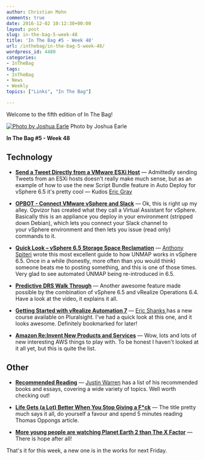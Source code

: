 ```yaml
---
author: Christian Mohn
comments: true
date: 2016-12-02 10:12:30+00:00
layout: post
slug: in-the-bag-5-week-48
title: 'In The Bag #5 - Week 48'
url: /inthebag/in-the-bag-5-week-48/
wordpress_id: 4480
categories:
- InTheBag
tags:
- InTheBag
- News
- Weekly
topics: ["Links", "In The Bag"]

---
```


Welcome to the fifth edition of In The Bag!

[![Photo by Joshua Earle](http://vninja.net/wordpress/wp-content/uploads/2016/12/s60knhjcaao-joshua-earle-644x429.jpg)](https://unsplash.com/@joshuaearle) Photo by Joshua Earle

**In The Bag #5 - Week 48**

<!--more-->



## Technology







  * [**Send a Tweet Directly from a VMware ESXi Host**](http://www.vcritical.com/2016/11/send-a-tweet-directly-from-a-vmware-esxi-host/) — Admittedly sending Tweets from an ESXi hosts doesn't really make much sense, but as an example of how to use the new Script Bundle feature in Auto Deploy for vSphere 6.5 it's pretty cool — Kudos [Eric Gray](https://twitter.com/eric_gray)


  * [**OPBOT - Connect VMware vSphere and Slack**](http://try.opvizor.com/opbot/) — Ok, this is right up my alley. Opvizor has created what they call a Virtual Assistant for vSphere. Basically this is an appliance you deploy in your environment (stripped down Debian), which lets you connect your Slack channel to your vSphere environment and then lets you issue (read only) commands to it.


  * [**Quick Look – vSphere 6.5 Storage Space Reclamation**](http://anthonyspiteri.net/quick-look-vsphere-6-5-storage-space-reclamation/) — [Anthony Spiteri](https://twitter.com/anthonyspiteri) wrote this most excellent guide to how UNMAP works in vSphere 6.5. Once in a while (honestly, more often than you would think) someone beats me to posting something, and this is one of those times. Very glad to see automated UNMAP being re-introduced in 6.5.


  * [**Predictive DRS Walk Through**](https://blogs.vmware.com/management/2016/11/predictive-drs-walk.html) — Another awesome feature made possible by the combination of vSphere 6.5 and vRealize Operations 6.4. Have a look at the video, it explains it all.


  * [**Getting Started with vRealize Automation 7**](https://www.pluralsight.com/courses/getting-started-vrealize-automation-7) — [Eric Shanks ](https://twitter.com/eric_shanks)has a new course available on Pluralsight. I've had a quick look at this one, and it looks awesome. Definitely bookmarked for later!


  * [**Amazon Re:Invent New Products and Services**](https://aws.amazon.com/new/reinvent/) — Wow, lots and lots of new interesting AWS things to play with. To be honest I haven't looked at it all yet, but this is quite the list.



## Other




  * [**Recommended Reading**](https://www.eigenmagic.com/about/recommended-reading/) — [Justin Warren](https://twitter.com/jpwarren) has a list of his recommended books and essays, covering a wide variety of topics. Well worth checking out!


  * [**Life Gets (a Lot) Better When You Stop Giving a F*ck**](https://medium.com/the-mission/life-gets-a-lot-better-when-you-stop-giving-a-f-ck-dbf96255e069#.wiycudmhk) — The title pretty much says it all, do yourself a favour and spend 5 minutes reading Thomas Oppongs article.


  * [**More young people are watching Planet Earth 2 than The X Factor**](http://www.independent.co.uk/arts-entertainment/tv/news/planet-earth-2-ii-young-viewers-x-factor-bbc-itv-david-attenborough-vieiwng-figures-ratings-a7449296.html) — There is hope after all!


That's it for this week, a new one is in the works for next Friday.
